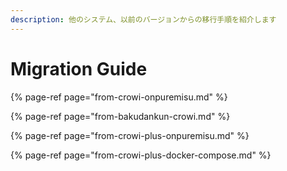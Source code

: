 ```yaml
---
description: 他のシステム、以前のバージョンからの移行手順を紹介します
---
```


# Migration Guide

{% page-ref page="from-crowi-onpuremisu.md" %}

{% page-ref page="from-bakudankun-crowi.md" %}

{% page-ref page="from-crowi-plus-onpuremisu.md" %}

{% page-ref page="from-crowi-plus-docker-compose.md" %}

